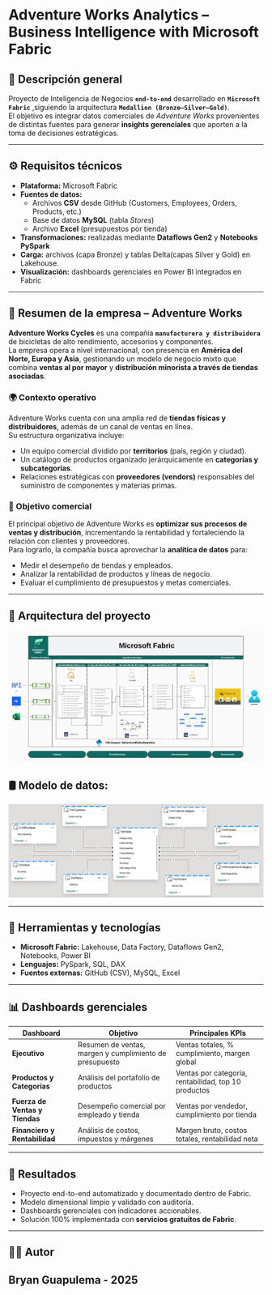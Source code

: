 # Adventure Works Analytics – Business Intelligence with Microsoft Fabric

## 📘 Descripción general
Proyecto de Inteligencia de Negocios **`end-to-end`** desarrollado en **`Microsoft Fabric`** ,siguiendo la arquitectura **`Medallion (Bronze–Silver–Gold)`**.  
El objetivo es integrar datos comerciales de *Adventure Works* provenientes de distintas fuentes para generar **insights gerenciales** que aporten a la toma de decisiones estratégicas.

---

## ⚙️ Requisitos técnicos
- **Plataforma:** Microsoft Fabric  
- **Fuentes de datos:**
  - Archivos **CSV** desde GitHub (Customers, Employees, Orders, Products, etc.)  
  - Base de datos **MySQL** (tabla *Stores*)  
  - Archivo **Excel** (presupuestos por tienda)
- **Transformaciones:** realizadas mediante **Dataflows Gen2** y **Notebooks PySpark**  
- **Carga:** archivos (capa Bronze) y tablas Delta(capas Silver y Gold) en Lakehouse. 
- **Visualización:** dashboards gerenciales en Power BI integrados en Fabric  

---

## 🏢 Resumen de la empresa – Adventure Works

**Adventure Works Cycles** es una compañía **`manufacturera y distribuidora`** de bicicletas de alto rendimiento, accesorios y componentes.  
La empresa opera a nivel internacional, con presencia en **América del Norte, Europa y Asia**, gestionando un modelo de negocio mixto que combina **ventas al por mayor** y **distribución minorista a través de tiendas asociadas**.

### 🌍 Contexto operativo
Adventure Works cuenta con una amplia red de **tiendas físicas y distribuidores**, además de un canal de ventas en línea.  
Su estructura organizativa incluye:
- Un equipo comercial dividido por **territorios** (país, región y ciudad).  
- Un catálogo de productos organizado jerárquicamente en **categorías y subcategorías**.  
- Relaciones estratégicas con **proveedores (vendors)** responsables del suministro de componentes y materias primas.  

### 💼 Objetivo comercial
El principal objetivo de Adventure Works es **optimizar sus procesos de ventas y distribución**, incrementando la rentabilidad y fortaleciendo la relación con clientes y proveedores.  
Para lograrlo, la compañía busca aprovechar la **analítica de datos** para:
- Medir el desempeño de tiendas y empleados.  
- Analizar la rentabilidad de productos y líneas de negocio.  
- Evaluar el cumplimiento de presupuestos y metas comerciales.  


---
## 🧱 Arquitectura del proyecto
<img src="ArquitecturaFabric.png" alt="ArquitecturaFabric">


## 🛢️ Modelo de datos:
<img src="esquemaestrella_ms_simplified.png" alt="ArquitecturaFabric">

---


## 🧠 Herramientas y tecnologías
- **Microsoft Fabric:** Lakehouse, Data Factory, Dataflows Gen2, Notebooks, Power BI  
- **Lenguajes:** PySpark, SQL, DAX  
- **Fuentes externas:** GitHub (CSV), MySQL, Excel  

---

## 📊 Dashboards gerenciales

| Dashboard | Objetivo | Principales KPIs |
|------------|-----------|------------------|
| **Ejecutivo** | Resumen de ventas, margen y cumplimiento de presupuesto | Ventas totales, % cumplimiento, margen global |
| **Productos y Categorías** | Análisis del portafolio de productos | Ventas por categoría, rentabilidad, top 10 productos |
| **Fuerza de Ventas y Tiendas** | Desempeño comercial por empleado y tienda | Ventas por vendedor, cumplimiento por tienda |
| **Financiero y Rentabilidad** | Análisis de costos, impuestos y márgenes | Margen bruto, costos totales, rentabilidad neta |

---
## 🏁 Resultados
- Proyecto end-to-end automatizado y documentado dentro de Fabric.  
- Modelo dimensional limpio y validado con auditoría.  
- Dashboards gerenciales con indicadores accionables.  
- Solución 100% implementada con **servicios gratuitos de Fabric**.  

---

## 👨‍💻 Autor
**Bryan Guapulema - 2025**  
---